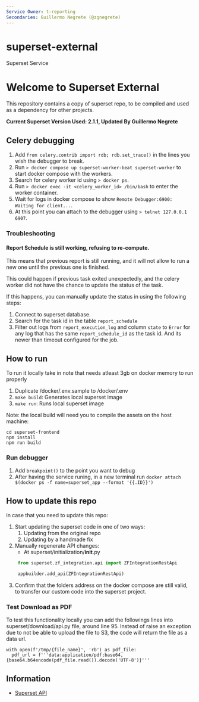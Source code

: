 ```yaml
---
Service Owner: t-reporting
Secondaries: Guillermo Negrete (@zgnegrete)
---
```

# superset-external
Superset Service
<!--
Licensed to the Apache Software Foundation (ASF) under one
or more contributor license agreements.  See the NOTICE file
distributed with this work for additional information
regarding copyright ownership.  The ASF licenses this file
to you under the Apache License, Version 2.0 (the
"License"); you may not use this file except in compliance
with the License.  You may obtain a copy of the License at

  http://www.apache.org/licenses/LICENSE-2.0

Unless required by applicable law or agreed to in writing,
software distributed under the License is distributed on an
"AS IS" BASIS, WITHOUT WARRANTIES OR CONDITIONS OF ANY
KIND, either express or implied.  See the License for the
specific language governing permissions and limitations
under the License.
-->

# Welcome to Superset External

This repository  contains a copy of superset repo, to be compiled and used as a dependency for other projects.

**Current Superset Version Used: 2.1.1, Updated By Guillermo Negrete**


## Celery debugging

1. Add `from celery.contrib import rdb; rdb.set_trace()` in the lines you wish the debugger to break.
2. Run `> docker compose up superset-worker-beat superset-worker` to start docker compose with the workers.
3. Search for celery worker id using `> docker ps`.
4. Run `> docker exec -it <celery_worker_id> /bin/bash` to enter the worker container.
5. Wait for logs in docker compose to show `Remote Debugger:6900: Waiting for client...`.
6. At this point you can attach to the debugger using `> telnet 127.0.0.1 6907`.

### Troubleshooting

#### Report Schedule is still working, refusing to re-compute.
This means that previous report is still running,
and it will not allow to run a new one until the previous one is finished.

This could happen if previous task exited unexpectedly,
and the celery worker did not have the chance to update the status of the task.

If this happens, you can manually update the status in using the following steps:

1. Connect to superset database.
2. Search for the task id in the table `report_schedule`
3. Filter out logs from `report_execution_log` and column `state`
   to `Error` for any log that has the same `report_schedule_id` as the task id.
   And its newer than timeout configured for the job.

## How to run

To run it locally take in note that needs atleast 3gb on docker memory to run properly

1. Duplicate /docker/.env.sample to /docker/.env
2. `make build`: Generates local superset image
3. `make run`: Runs local superset image

Note: the local build will need you to compile the assets on the host machine:

```
cd superset-frontend
npm install
npm run build
```

### Run debugger

1. Add `breakpoint()` to the point you want to debug
2. After having the service runing, in a new terminal run `docker attach $(docker ps -f name=superset_app --format '{{.ID}}')`

## How to update this repo

in case that you need to update this repo:
1. Start updating the superset code in one of two ways:
    1. Updating from the original repo
    2. Updating by a handmade fix
2. Manually regenerate API changes:
    - At superset/initialization/__init__.py
   ```python
    from superset.zf_integration.api import ZFIntegrationRestApi

    appbuilder.add_api(ZFIntegrationRestApi)
   ```
3. Confirm that the folders address on the docker compose are still valid, to transfer our custom code into the superset project.

### Test Download as PDF

To test this functionality locally you can add the followings lines into superset/download/api.py file, around line 95. Instead of raise an exception due to not be able to upload the file to S3, the code will return the file as a data url.
```
with open(f'/tmp/{file_name}', 'rb') as pdf_file:
  pdf_url = f'''data:application/pdf;base64,{base64.b64encode(pdf_file.read()).decode('UTF-8')}'''
```

## Information

- [Superset API](https://superset.apache.org/docs/rest-api)
